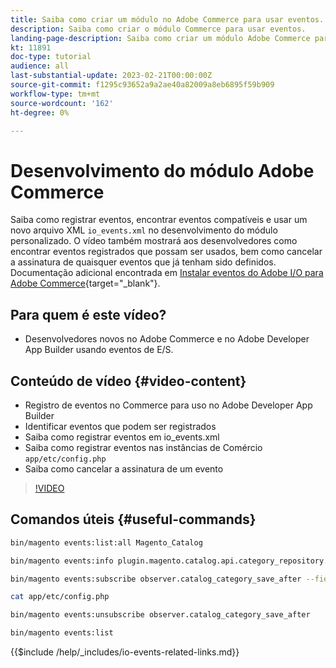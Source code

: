 ```yaml
---
title: Saiba como criar um módulo no Adobe Commerce para usar eventos.
description: Saiba como criar o módulo Commerce para usar eventos.
landing-page-description: Saiba como criar um módulo Adobe Commerce para usar eventos.
kt: 11891
doc-type: tutorial
audience: all
last-substantial-update: 2023-02-21T00:00:00Z
source-git-commit: f1295c93652a9a2ae40a82009a8eb6895f59b909
workflow-type: tm+mt
source-wordcount: '162'
ht-degree: 0%

---
```



# Desenvolvimento do módulo Adobe Commerce

Saiba como registrar eventos, encontrar eventos compatíveis e usar um novo arquivo XML `io_events.xml` no desenvolvimento do módulo personalizado. O vídeo também mostrará aos desenvolvedores como encontrar eventos registrados que possam ser usados, bem como cancelar a assinatura de quaisquer eventos que já tenham sido definidos. Documentação adicional encontrada em [Instalar eventos do Adobe I/O para Adobe Commerce](https://developer.adobe.com/commerce/events/get-started/installation/){target="_blank"}.

## Para quem é este vídeo?

* Desenvolvedores novos no Adobe Commerce e no Adobe Developer App Builder usando eventos de E/S.

## Conteúdo de vídeo {#video-content}

* Registro de eventos no Commerce para uso no Adobe Developer App Builder
* Identificar eventos que podem ser registrados
* Saiba como registrar eventos em io_events.xml
* Saiba como registrar eventos nas instâncias de Comércio `app/etc/config.php`
* Saiba como cancelar a assinatura de um evento

>[!VIDEO](https://video.tv.adobe.com/v/3415802)

## Comandos úteis {#useful-commands}

```bash
bin/magento events:list:all Magento_Catalog

bin/magento events:info plugin.magento.catalog.api.category_repository.save

bin/magento events:subscribe observer.catalog_category_save_after --fields=entity_id --fields=parent_id

cat app/etc/config.php

bin/magento events:unsubscribe observer.catalog_category_save_after

bin/magento events:list
```

{{$include /help/_includes/io-events-related-links.md}}
